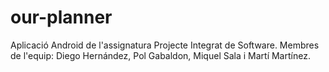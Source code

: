 # our-planner
Aplicació Android de l'assignatura Projecte Integrat de Software. Membres de l'equip: Diego Hernández, Pol Gabaldon, Miquel Sala i Martí Martínez.

